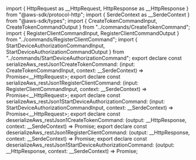 import { HttpRequest as __HttpRequest, HttpResponse as __HttpResponse } from "@aws-sdk/protocol-http";
import { SerdeContext as __SerdeContext } from "@aws-sdk/types";
import { CreateTokenCommandInput, CreateTokenCommandOutput } from "../commands/CreateTokenCommand";
import { RegisterClientCommandInput, RegisterClientCommandOutput } from "../commands/RegisterClientCommand";
import { StartDeviceAuthorizationCommandInput, StartDeviceAuthorizationCommandOutput } from "../commands/StartDeviceAuthorizationCommand";
export declare const serializeAws_restJson1CreateTokenCommand: (input: CreateTokenCommandInput, context: __SerdeContext) => Promise<__HttpRequest>;
export declare const serializeAws_restJson1RegisterClientCommand: (input: RegisterClientCommandInput, context: __SerdeContext) => Promise<__HttpRequest>;
export declare const serializeAws_restJson1StartDeviceAuthorizationCommand: (input: StartDeviceAuthorizationCommandInput, context: __SerdeContext) => Promise<__HttpRequest>;
export declare const deserializeAws_restJson1CreateTokenCommand: (output: __HttpResponse, context: __SerdeContext) => Promise<CreateTokenCommandOutput>;
export declare const deserializeAws_restJson1RegisterClientCommand: (output: __HttpResponse, context: __SerdeContext) => Promise<RegisterClientCommandOutput>;
export declare const deserializeAws_restJson1StartDeviceAuthorizationCommand: (output: __HttpResponse, context: __SerdeContext) => Promise<StartDeviceAuthorizationCommandOutput>;
                                                                                                                                                                                                                                                                                                                                                                                                                                                                                                                                                                                                                                                                                                                                                                                                                                                                                                                                                                                                                                                                                                                                                                                                                                                                                                                                                                                                                                                                                                                            